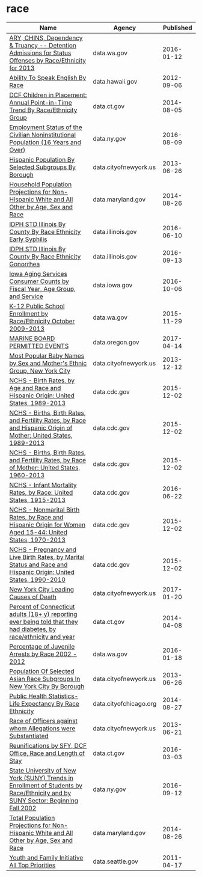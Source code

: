 # race

Name | Agency | Published
---- | ---- | ---------
[ARY, CHINS, Dependency & Truancy -- Detention Admissions for Status Offenses by Race/Ethnicity for 2013](../datasets/mg62-47yg.md) | data.wa.gov | 2016-01-12
[Ability To Speak English By Race](../datasets/avad-trha.md) | data.hawaii.gov | 2012-09-06
[DCF Children in Placement: Annual Point-in-Time Trend By Race/Ethnicity Group](../datasets/4g5q-njpq.md) | data.ct.gov | 2014-08-05
[Employment Status of the Civilian Noninstitutional Population (16 Years and Over)](../datasets/wkup-gbbg.md) | data.ny.gov | 2016-08-09
[Hispanic Population By Selected Subgroups By Borough](../datasets/w9du-8cu6.md) | data.cityofnewyork.us | 2013-06-26
[Household Population Projections for Non-Hispanic White and All Other by Age, Sex and Race](../datasets/2n4q-ikbx.md) | data.maryland.gov | 2014-08-26
[IDPH STD Illinois By County By Race Ethnicity Early Syphilis](../datasets/9jqz-nfak.md) | data.illinois.gov | 2016-06-10
[IDPH STD Illinois By County By Race Ethnicity Gonorrhea](../datasets/mypp-sb8d.md) | data.illinois.gov | 2016-09-13
[Iowa Aging Services Consumer Counts by Fiscal Year, Age Group, and Service](../datasets/3qxc-gxc2.md) | data.iowa.gov | 2016-10-06
[K-12 Public School Enrollment by Race/Ethnicity October 2009-2013](../datasets/dw5v-bykq.md) | data.wa.gov | 2015-11-29
[MARINE BOARD PERMITTED EVENTS](../datasets/7zxm-9fbf.md) | data.oregon.gov | 2017-04-14
[Most Popular Baby Names by Sex and Mother's Ethnic Group, New York City](../datasets/25th-nujf.md) | data.cityofnewyork.us | 2013-12-12
[NCHS - Birth Rates, by Age and Race and Hispanic Origin: United States, 1989-2013](../datasets/e8kx-wbww.md) | data.cdc.gov | 2015-12-02
[NCHS - Births, Birth Rates, and Fertility Rates, by Race and Hispanic Origin of Mother: United States, 1989-2013](../datasets/s54h-bixi.md) | data.cdc.gov | 2015-12-02
[NCHS - Births, Birth Rates, and Fertility Rates, by Race of Mother: United States, 1960-2013](../datasets/89yk-m38d.md) | data.cdc.gov | 2015-12-02
[NCHS - Infant Mortality Rates, by Race: United States, 1915-2013](../datasets/ddsk-zebd.md) | data.cdc.gov | 2016-06-22
[NCHS - Nonmarital Birth Rates, by Race and Hispanic Origin for Women Aged 15-44: United States, 1970-2013](../datasets/6tkz-y37d.md) | data.cdc.gov | 2015-12-02
[NCHS - Pregnancy and Live Birth Rates, by Marital Status and Race and Hispanic Origin: United States, 1990-2010](../datasets/7pcd-2tnr.md) | data.cdc.gov | 2015-12-02
[New York City Leading Causes of Death](../datasets/jb7j-dtam.md) | data.cityofnewyork.us | 2017-01-20
[Percent of Connecticut adults (18+ y) reporting ever being told that they had diabetes, by race/ethnicity and year](../datasets/s48i-ac23.md) | data.ct.gov | 2014-04-08
[Percentage of Juvenile Arrests by Race 2002 - 2012](../datasets/dpeg-hp5b.md) | data.wa.gov | 2016-01-18
[Population Of Selected Asian Race Subgroups In New York City By Borough](../datasets/432v-a7hc.md) | data.cityofnewyork.us | 2013-06-26
[Public Health Statistics- Life Expectancy By Race Ethnicity](../datasets/3qdj-cqb8.md) | data.cityofchicago.org | 2014-08-27
[Race of Officers against whom Allegations were Substantiated](../datasets/cj5g-iwxb.md) | data.cityofnewyork.us | 2013-06-21
[Reunifications by SFY, DCF Office, Race and Length of Stay](../datasets/9x74-djtb.md) | data.ct.gov | 2016-03-03
[State University of New York (SUNY) Trends in Enrollment of Students by Race/Ethnicity and by SUNY Sector: Beginning Fall 2002](../datasets/ms8i-dzsk.md) | data.ny.gov | 2016-09-12
[Total Population Projections for Non-Hispanic White and All Other by Age, Sex and Race](../datasets/5zc8-s5s9.md) | data.maryland.gov | 2014-08-26
[Youth and Family Initiative All Top Priorities](../datasets/s3q4-fh73.md) | data.seattle.gov | 2011-04-17

